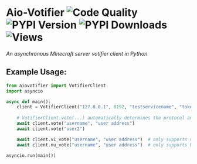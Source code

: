 # Aio-Votifier ![Code Quality](https://www.codefactor.io/repository/github/iapetus-11/aio-votifier/badge) ![PYPI Version](https://img.shields.io/pypi/v/aiovotifier.svg) ![PYPI Downloads](https://img.shields.io/pypi/dw/aiovotifier?color=0FAE6E) ![Views](https://api.ghprofile.me/view?username=iapetus-11.aio-votifier&color=0FAE6E&label=views&style=flat)
*An asynchronous MInecraft server votifier client in Python*

## Example Usage:
```py
from aiovotifier import VotifierClient
import asyncio

async def main():
    client = VotifierClient("127.0.0.1", 8192, "testservicename", "token/rsa key")
    
    # VotifierClient.vote(...) automatically determines the protocol and key format
    await client.vote("username", "user address")
    await client.vote("user2")

    await client.v1_vote("username", "user address")  # only supports v1
    await client.nu_vote("username", "user address")  # only supports NuVotifier/v2

asyncio.run(main())
```
